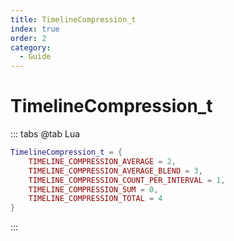 ```yaml
---
title: TimelineCompression_t
index: true
order: 2
category:
  - Guide
---
```


# TimelineCompression_t
::: tabs
@tab Lua
```lua
TimelineCompression_t = {
    TIMELINE_COMPRESSION_AVERAGE = 2,
    TIMELINE_COMPRESSION_AVERAGE_BLEND = 3,
    TIMELINE_COMPRESSION_COUNT_PER_INTERVAL = 1,
    TIMELINE_COMPRESSION_SUM = 0,
    TIMELINE_COMPRESSION_TOTAL = 4
}
```
:::